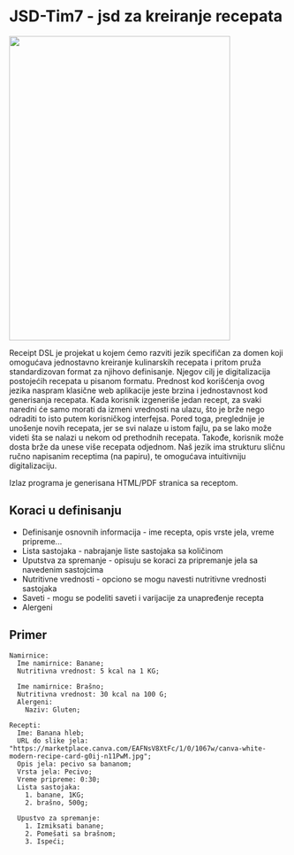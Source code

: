 # JSD-Tim7 - jsd za kreiranje recepata

<img src="https://marketplace.canva.com/EAFNsV8XtFc/1/0/1067w/canva-white-modern-recipe-card-g0ij-n11PwM.jpg" width="400" height="550"/>

Receipt DSL je projekat u kojem ćemo razviti jezik specifičan za domen koji omogućava jednostavno kreiranje kulinarskih recepata i pritom pruža standardizovan format za njihovo definisanje. Njegov cilj je digitalizacija postojećih recepata u pisanom formatu. Prednost kod korišćenja ovog jezika naspram klasične web aplikacije jeste brzina i jednostavnost kod generisanja recepata. Kada korisnik izgeneriše jedan recept, za svaki naredni će samo morati da izmeni vrednosti na ulazu, što je brže nego odraditi to isto putem korisničkog interfejsa. Pored toga, preglednije je unošenje novih recepata, jer se svi nalaze u istom fajlu, pa se lako može videti šta se nalazi u nekom od prethodnih recepata. Takođe, korisnik može dosta brže da unese više recepata odjednom. Naš jezik ima strukturu sličnu ručno napisanim receptima (na papiru), te omogućava intuitivniju digitalizaciju.

Izlaz programa je generisana HTML/PDF stranica sa receptom. 

## Koraci u definisanju

* Definisanje osnovnih informacija - ime recepta, opis vrste jela, vreme pripreme...
* Lista sastojaka - nabrajanje liste sastojaka sa količinom
* Uputstva za spremanje - opisuju se koraci za pripremanje jela sa navedenim sastojcima
* Nutritivne vrednosti - opciono se mogu navesti nutritivne vrednosti sastojaka
* Saveti - mogu se podeliti saveti i varijacije za unapređenje recepta
* Alergeni

## Primer
```
Namirnice: 
  Ime namirnice: Banane;
  Nutritivna vrednost: 5 kcal na 1 KG;
  
  Ime namirnice: Brašno;
  Nutritivna vrednost: 30 kcal na 100 G;
  Alergeni:
    Naziv: Gluten;

Recepti:
  Ime: Banana hleb;
  URL do slike jela: "https://marketplace.canva.com/EAFNsV8XtFc/1/0/1067w/canva-white-modern-recipe-card-g0ij-n11PwM.jpg";
  Opis jela: pecivo sa bananom;
  Vrsta jela: Pecivo;
  Vreme pripreme: 0:30;
  Lista sastojaka:
    1. banane, 1KG;
    2. brašno, 500g;

  Upustvo za spremanje:  
    1. Izmiksati banane;
    2. Pomešati sa brašnom;
    3. Ispeći;
```
